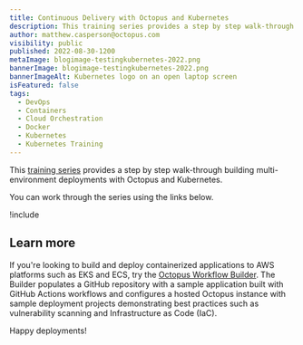 ```yaml
---
title: Continuous Delivery with Octopus and Kubernetes
description: This training series provides a step by step walk-through building multi-environment deployments with Octopus and Kubernetes.
author: matthew.casperson@octopus.com
visibility: public
published: 2022-08-30-1200
metaImage: blogimage-testingkubernetes-2022.png
bannerImage: blogimage-testingkubernetes-2022.png
bannerImageAlt: Kubernetes logo on an open laptop screen
isFeatured: false
tags: 
  - DevOps
  - Containers
  - Cloud Orchestration
  - Docker
  - Kubernetes
  - Kubernetes Training
---
```


This [training series](https://octopus.com/blog/tag/Kubernetes%20Training) provides a step by step walk-through building multi-environment deployments with Octopus and Kubernetes.

You can work through the series using the links below.

!include <k8s-training-toc>

## Learn more

If you're looking to build and deploy containerized applications to AWS platforms such as EKS and ECS, try the [Octopus Workflow Builder](https://octopusworkflowbuilder.octopus.com/#/). The Builder populates a GitHub repository with a sample application built with GitHub Actions workflows and configures a hosted Octopus instance with sample deployment projects demonstrating best practices such as vulnerability scanning and Infrastructure as Code (IaC). 

Happy deployments! 
